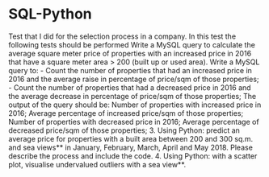 # SQL-Python
Test that I did for the selection process in a company. In this test the following tests should be performed Write a MySQL query to calculate the average square meter price of properties with an increased price in 2016 that have a square meter area > 200 (built up or used area).   Write a MySQL query to: - Count the number of properties that had an increased price in 2016 and the average raise in percentage of price/sqm of those properties; - Count the number of properties that had a decreased price in 2016 and the average decrease in percentage of price/sqm of those properties;  The output of the query should be: Number of properties with increased price in 2016; Average percentage of increased price/sqm of those properties; Number of properties with decreased price in 2016; Average percentage of decreased price/sqm of those properties;  3. Using Python: predict an average price for properties with a built area between 200 and 300 sq.m. and sea views** in January, February, March, April and May 2018. Please describe the process and include the code.  4. Using Python: with a scatter plot, visualise undervalued outliers with a sea view**. 
